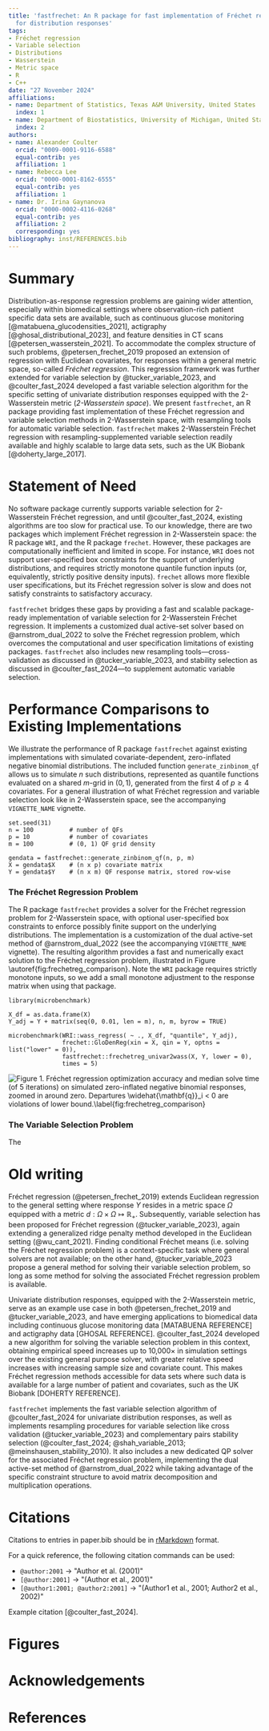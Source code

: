 ```yaml
---
title: 'fastfrechet: An R package for fast implementation of Fréchet regression functions
  for distribution responses'
tags:
- Fréchet regression
- Variable selection
- Distributions
- Wasserstein
- Metric space
- R
- C++
date: "27 November 2024"
affiliations:
- name: Department of Statistics, Texas A&M University, United States
  index: 1
- name: Department of Biostatistics, University of Michigan, United States
  index: 2
authors:
- name: Alexander Coulter
  orcid: "0009-0001-9116-6588"
  equal-contrib: yes
  affiliation: 1
- name: Rebecca Lee
  orcid: "0000-0001-8162-6555"
  equal-contrib: yes
  affiliation: 1
- name: Dr. Irina Gaynanova
  orcid: "0000-0002-4116-0268"
  equal-contrib: yes
  affiliation: 2
  corresponding: yes
bibliography: inst/REFERENCES.bib
---
```


# Summary

Distribution-as-response regression problems are gaining wider attention,
especially within biomedical settings where observation-rich patient specific data
sets are available, such as continuous glucose monitoring
[@matabuena_glucodensities_2021], actigraphy [@ghosal_distributional_2023], and
feature densities in CT scans [@petersen_wasserstein_2021].
To accommodate the complex structure of such problems, @petersen_frechet_2019
proposed an extension of regression with Euclidean covariates, for responses
within a general metric space, so-called *Fréchet regression*. This regression
framework was further extended for variable selection by @tucker_variable_2023,
and @coulter_fast_2024 developed a fast variable selection algorithm for the
specific setting of univariate distribution responses equipped with the
2-Wasserstein metric (*2-Wasserstein space*). We present `fastfrechet`, an R
package providing fast implementation of these Fréchet regression and variable
selection methods in 2-Wasserstein space, with resampling tools for automatic
variable selection. `fastfrechet` makes 2-Wasserstein Fréchet regression with
resampling-supplemented variable selection readily available and highly scalable
to large data sets, such as the UK Biobank [@doherty_large_2017].

# Statement of Need

No software package currently supports variable selection for 2-Wasserstein
Fréchet regression, and until @coulter_fast_2024, existing algorithms are too
slow for practical use. To our knowledge, there are two packages which implement
Fréchet regression in 2-Wasserstein space: the R package `WRI`, and the R
package `frechet`. However, these packages are computationally inefficient and
limited in scope. For instance, `WRI` does not support user-specified box
constraints for the support of underlying distributions, and requires strictly
monotone quantile function inputs (or, equivalently, strictly positive density
inputs). `frechet` allows more flexible user specifications, but its Fréchet
regression solver is slow and does not satisfy constraints to satisfactory
accuracy.

`fastfrechet` bridges these gaps by providing a fast and scalable package-ready
implementation of variable selection for 2-Wasserstein Fréchet regression. It
implements a customized dual active-set solver based on @arnstrom_dual_2022 to
solve the Fréchet regression problem, which overcomes the computational and user
specification limitations of existing packages. `fastfrechet` also includes new
resampling tools—cross-validation as discussed in @tucker_variable_2023, and
stability selection as discussed in @coulter_fast_2024—to supplement automatic
variable selection.

# Performance Comparisons to Existing Implementations

We illustrate the performance of R package `fastfrechet` against existing
implementations with simulated covariate-dependent, zero-inflated negative
binomial distributions. The included function `generate_zinbinom_qf` allows us
to simulate $n$ such distributions, represented as quantile functions evaluated
on a shared $m$-grid in $(0, 1)$, generated from the first 4 of $p \geq 4$
covariates. For a general illustration of what Fréchet regression and variable
selection look like in 2-Wasserstein space, see the accompanying `VIGNETTE_NAME`
vignette.
```
set.seed(31)
n = 100          # number of QFs
p = 10           # number of covariates
m = 100          # (0, 1) QF grid density 

gendata = fastfrechet::generate_zinbinom_qf(n, p, m)
X = gendata$X    # (n x p) covariate matrix
Y = gendata$Y    # (n x m) QF response matrix, stored row-wise
```

### The Fréchet Regression Problem

The R package `fastfrechet` provides a solver for the Fréchet regression problem
for 2-Wasserstein space, with optional user-specified box constraints to enforce
possibly finite support on the underlying distributions. The implementation is
a customization of the dual active-set method of @arnstrom_dual_2022 (see the
accompanying `VIGNETTE_NAME` vignette). The resulting algorithm provides a fast
and numerically exact solution to the Fréchet regression problem, illustrated in
Figure \autoref{fig:frechetreg_comparison}. Note the `WRI` package requires
strictly monotone inputs, so we add a small monotone adjustment to the response
matrix when using that package.
```
library(microbenchmark)

X_df = as.data.frame(X)
Y_adj = Y + matrix(seq(0, 0.01, len = m), n, m, byrow = TRUE)

microbenchmark(WRI::wass_regress( ~ ., X_df, "quantile", Y_adj),
               frechet::GloDenReg(xin = X, qin = Y, optns = list("lower" = 0)),
               fastfrechet::frechetreg_univar2wass(X, Y, lower = 0),
               times = 5)
```
![**Figure 1**. Fréchet regression optimization accuracy and median solve time
(of 5 iterations) on simulated zero-inflated negative binomial responses, zoomed
in around zero. Departures $\widehat{\mathbf{q}}_i < 0$ are violations of lower
bound.\label{fig:frechetreg_comparison}](figures/frechetreg_comparison.png)

### The Variable Selection Problem

The 

# Old writing

Fréchet regression (@petersen_frechet_2019) extends Euclidean regression to the
general setting where response $Y$ resides in a metric space $\Omega$ equipped
with a metric $d : \Omega \times \Omega \mapsto \mathbb{R}_+$. Subsequently, variable
selection has been proposed for Fréchet regression (@tucker_variable_2023),
again extending a generalized ridge penalty method developed in the Euclidean
setting (@wu_cant_2021). Finding conditional Fréchet means (i.e. solving the
Fréchet regression problem) is a context-specific task where general solvers are
not available; on the other hand, @tucker_variable_2023 propose a general method
for solving their variable selection problem, so long as some method for solving
the associated Fréchet regression problem is available.

Univariate distribution responses, equipped with the 2-Wasserstein metric, serve
as an example use case in both @petersen_frechet_2019 and @tucker_variable_2023,
and have emerging applications to biomedical data including continuous glucose
monitoring data [MATABUENA REFERENCE] and actigraphy data [GHOSAL REFERENCE].
@coulter_fast_2024 developed a new algorithm for solving the variable selection
problem in this context, obtaining empirical speed increases up to
10,000$\times$ in simulation settings over the existing general purpose solver,
with greater relative speed increases with increasing sample size and covariate
count. This makes Fréchet regression methods accessible for data sets where such
data is available for a large number of patient and covariates, such as the UK
Biobank [DOHERTY REFERENCE].

`fastfrechet` implements the fast variable selection algorithm of
@coulter_fast_2024 for univariate distribution responses, as well as implements
resampling procedures for variable selection like cross validation
(@tucker_variable_2023) and complementary pairs stability selection
(@coulter_fast_2024; @shah_variable_2013; @meinshausen_stability_2010). It also
includes a new dedicated QP solver for the associated Fréchet regression
problem, implementing the dual active-set method of @arnstrom_dual_2022 while
taking advantage of the specific constraint structure to avoid matrix
decomposition and multiplication operations.

# Citations

Citations to entries in paper.bib should be in
[rMarkdown](http://rmarkdown.rstudio.com/authoring_bibliographies_and_citations.html)
format.

For a quick reference, the following citation commands can be used:
- `@author:2001`  ->  "Author et al. (2001)"
- `[@author:2001]` -> "(Author et al., 2001)"
- `[@author1:2001; @author2:2001]` -> "(Author1 et al., 2001; Author2 et al., 2002)"

Example citation [@coulter_fast_2024].

# Figures

# Acknowledgements

# References